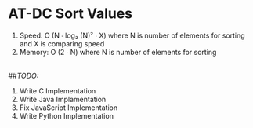 # AT-DC Sort Values
1. Speed: O (N ∙ log₂ (N)² ∙ X) where N is number of elements for sorting and X is comparing speed<br>
2. Memory: O (2 ∙ N) where N is number of elements for sorting<br><Br>

##*TODO:*<br>
1. Write C Implementation<br>
2. Write Java Implamentation<br>
3. Fix JavaScript Implementation<br>
4. Write Python Implementation<br>
